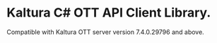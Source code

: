 # Kaltura C# OTT API Client Library.
Compatible with Kaltura OTT server version 7.4.0.29796 and above.
